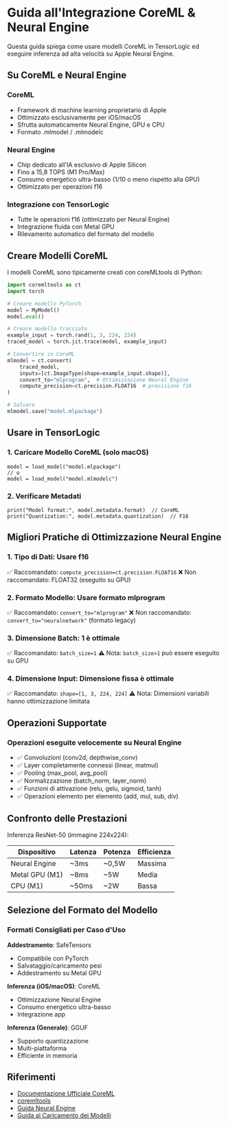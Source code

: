# Guida all'Integrazione CoreML & Neural Engine

Questa guida spiega come usare modelli CoreML in TensorLogic ed eseguire inferenza ad alta velocità su Apple Neural Engine.

## Su CoreML e Neural Engine

### CoreML

- Framework di machine learning proprietario di Apple
- Ottimizzato esclusivamente per iOS/macOS
- Sfrutta automaticamente Neural Engine, GPU e CPU
- Formato .mlmodel / .mlmodelc

### Neural Engine

- Chip dedicato all'IA esclusivo di Apple Silicon
- Fino a 15,8 TOPS (M1 Pro/Max)
- Consumo energetico ultra-basso (1/10 o meno rispetto alla GPU)
- Ottimizzato per operazioni f16

### Integrazione con TensorLogic

- Tutte le operazioni f16 (ottimizzato per Neural Engine)
- Integrazione fluida con Metal GPU
- Rilevamento automatico del formato del modello

## Creare Modelli CoreML

I modelli CoreML sono tipicamente creati con coreMLtools di Python:

```python
import coremltools as ct
import torch

# Creare modello PyTorch
model = MyModel()
model.eval()

# Creare modello tracciato
example_input = torch.rand(1, 3, 224, 224)
traced_model = torch.jit.trace(model, example_input)

# Convertire in CoreML
mlmodel = ct.convert(
    traced_model,
    inputs=[ct.ImageType(shape=example_input.shape)],
    convert_to="mlprogram",  # Ottimizzazione Neural Engine
    compute_precision=ct.precision.FLOAT16  # precisione f16
)

# Salvare
mlmodel.save("model.mlpackage")
```

## Usare in TensorLogic

### 1. Caricare Modello CoreML (solo macOS)

```tensorlogic
model = load_model("model.mlpackage")
// o
model = load_model("model.mlmodelc")
```

### 2. Verificare Metadati

```tensorlogic
print("Model format:", model.metadata.format)  // CoreML
print("Quantization:", model.metadata.quantization)  // F16
```

## Migliori Pratiche di Ottimizzazione Neural Engine

### 1. Tipo di Dati: Usare f16

✅ Raccomandato: `compute_precision=ct.precision.FLOAT16`
❌ Non raccomandato: FLOAT32 (eseguito su GPU)

### 2. Formato Modello: Usare formato mlprogram

✅ Raccomandato: `convert_to="mlprogram"`
❌ Non raccomandato: `convert_to="neuralnetwork"` (formato legacy)

### 3. Dimensione Batch: 1 è ottimale

✅ Raccomandato: `batch_size=1`
⚠️ Nota: `batch_size>1` può essere eseguito su GPU

### 4. Dimensione Input: Dimensione fissa è ottimale

✅ Raccomandato: `shape=[1, 3, 224, 224]`
⚠️ Nota: Dimensioni variabili hanno ottimizzazione limitata

## Operazioni Supportate

### Operazioni eseguite velocemente su Neural Engine

- ✅ Convoluzioni (conv2d, depthwise_conv)
- ✅ Layer completamente connessi (linear, matmul)
- ✅ Pooling (max_pool, avg_pool)
- ✅ Normalizzazione (batch_norm, layer_norm)
- ✅ Funzioni di attivazione (relu, gelu, sigmoid, tanh)
- ✅ Operazioni elemento per elemento (add, mul, sub, div)

## Confronto delle Prestazioni

Inferenza ResNet-50 (immagine 224x224):

| Dispositivo        | Latenza  | Potenza  | Efficienza |
|-------------------|----------|----------|------------|
| Neural Engine     | ~3ms     | ~0,5W    | Massima    |
| Metal GPU (M1)    | ~8ms     | ~5W      | Media      |
| CPU (M1)          | ~50ms    | ~2W      | Bassa      |

## Selezione del Formato del Modello

### Formati Consigliati per Caso d'Uso

**Addestramento**: SafeTensors
- Compatibile con PyTorch
- Salvataggio/caricamento pesi
- Addestramento su Metal GPU

**Inferenza (iOS/macOS)**: CoreML
- Ottimizzazione Neural Engine
- Consumo energetico ultra-basso
- Integrazione app

**Inferenza (Generale)**: GGUF
- Supporto quantizzazione
- Multi-piattaforma
- Efficiente in memoria

## Riferimenti

- [Documentazione Ufficiale CoreML](https://developer.apple.com/documentation/coreml)
- [coremltools](https://github.com/apple/coremltools)
- [Guida Neural Engine](https://machinelearning.apple.com/research/neural-engine-transformers)
- [Guida al Caricamento dei Modelli](model_loading.md)
